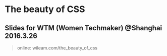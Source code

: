 # The beauty of CSS

## Slides for WTM (Women Techmaker) @Shanghai 2016.3.26

> online: wileam.com/the_beauty_of_css